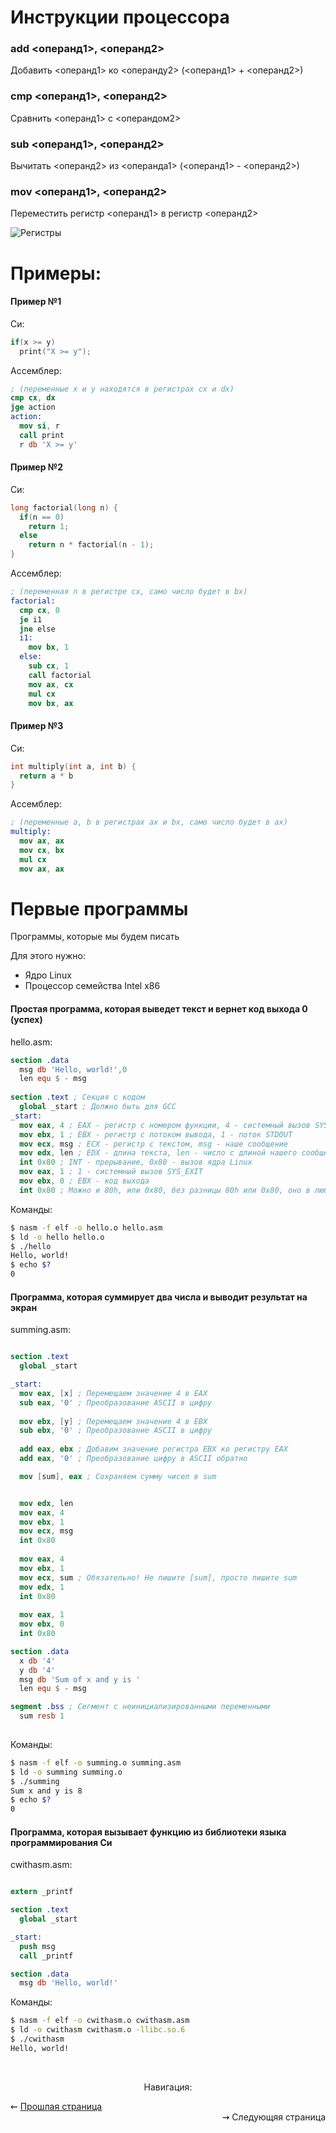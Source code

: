 # Инструкции процессора

### add <операнд1>, <операнд2>
Добавить <операнд1> ко <операнду2> (<операнд1> + <операнд2>)

### cmp <операнд1>, <операнд2>
Сравнить <операнд1> с <операндом2>

### sub <операнд1>, <операнд2>
Вычитать <операнд2> из <операнда1> (<операнд1> - <операнд2>)

### mov <операнд1>, <операнд2>
Переместить регистр <операнд1> в регистр <операнд2>


![Регистры](https://upload.wikimedia.org/wikipedia/commons/thumb/1/15/Table_of_x86_Registers_svg.svg/1920px-Table_of_x86_Registers_svg.svg.png)


# Примеры:

#### Пример №1

Си:
```c
if(x >= y)
  print("X >= y");
```

Ассемблер:
```nasm
; (переменные x и y находятся в регистрах cx и dx)
cmp cx, dx
jge action
action:
  mov si, r
  call print
  r db 'X >= y'
```

#### Пример №2

Си:
```c
long factorial(long n) {
  if(n == 0)
    return 1;
  else
    return n * factorial(n - 1);
}
```

Ассемблер:
```nasm
; (переменная n в регистре cx, само число будет в bx)
factorial:
  cmp cx, 0
  je i1
  jne else
  i1:
    mov bx, 1
  else:
    sub cx, 1
    call factorial
    mov ax, cx
    mul cx
    mov bx, ax
```

#### Пример №3

Си:
```c
int multiply(int a, int b) {
  return a * b
}
```

Ассемблер:
```nasm
; (переменные a, b в регистрах ax и bx, само число будет в ax)
multiply:
  mov ax, ax
  mov cx, bx
  mul cx
  mov ax, ax
```

# Первые программы

Программы, которые мы будем писать

Для этого нужно:
* Ядро Linux
* Процессор семейства Intel x86

#### Простая программа, которая выведет текст и вернет код выхода 0 (успех)

hello.asm:
```nasm
section .data
  msg db 'Hello, world!',0
  len equ $ - msg
 
section .text ; Секция с кодом
  global _start ; Должно быть для GCC
_start:
  mov eax, 4 ; EAX - регистр с номером функции, 4 - системный вызов SYS_WRITE
  mov ebx, 1 ; EBX - регистр с потоком вывода, 1 - поток STDOUT
  mov ecx, msg ; ECX - регистр с текстом, msg - наше сообщение
  mov edx, len ; EDX - длина текста, len - число с длиной нашего сообщения
  int 0x80 ; INT - прерывание, 0x80 - вызов ядра Linux
  mov eax, 1 ; 1 - системный вызов SYS_EXIT
  mov ebx, 0 ; EBX - код выхода
  int 0x80 ; Можно и 80h, или 0x80, без разницы 80h или 0x80, оно в любом случае будет вызывать ядро Linux
```

Команды:
```bash
$ nasm -f elf -o hello.o hello.asm
$ ld -o hello hello.o
$ ./hello
Hello, world!
$ echo $?
0
```

#### Программа, которая суммирует два числа и выводит результат на экран

summing.asm:
```nasm

section .text
  global _start

_start:
  mov eax, [x] ; Перемещаем значение 4 в EAX
  sub eax, '0' ; Преобразование ASCII в цифру
  
  mov ebx, [y] ; Перемещаем значение 4 в EBX
  sub ebx, '0' ; Преобразование ASCII в цифру
  
  add eax, ebx ; Добавим значение регистра EBX ко регистру EAX
  add eax, '0' ; Преобразование цифру в ASCII обратно

  mov [sum], eax ; Сохраняем сумму чисел в sum


  mov edx, len
  mov eax, 4
  mov ebx, 1
  mov ecx, msg
  int 0x80
  
  mov eax, 4
  mov ebx, 1
  mov ecx, sum ; Обязательно! Не пишите [sum], просто пишите sum
  mov edx, 1
  int 0x80
  
  mov eax, 1
  mov ebx, 0
  int 0x80

section .data
  x db '4'
  y db '4'
  msg db 'Sum of x and y is '
  len equ $ - msg

segment .bss ; Сегмент с неинициализированными переменными
  sum resb 1
 
```

Команды:
```bash
$ nasm -f elf -o summing.o summing.asm
$ ld -o summing summing.o
$ ./summing
Sum x and y is 8
$ echo $?
0
```

#### Программа, которая вызывает функцию из библиотеки языка программирования Си

cwithasm.asm:
```nasm

extern _printf

section .text
  global _start

_start:
  push msg
  call _printf

section .data
  msg db 'Hello, world!'

```

Команды:
```bash
$ nasm -f elf -o cwithasm.o cwithasm.asm
$ ld -o cwithasm cwithasm.o -llibc.so.6
$ ./cwithasm
Hello, world!
```

<br/>
<p align="center">
Навигация:
  
  <div align="left">
    ⇜ <a href="start.md">Прошлая страница</a>
  </div>
  <div align="right">
    ⇝ <a>Следующяя страница</a>
  </div>
</p>

